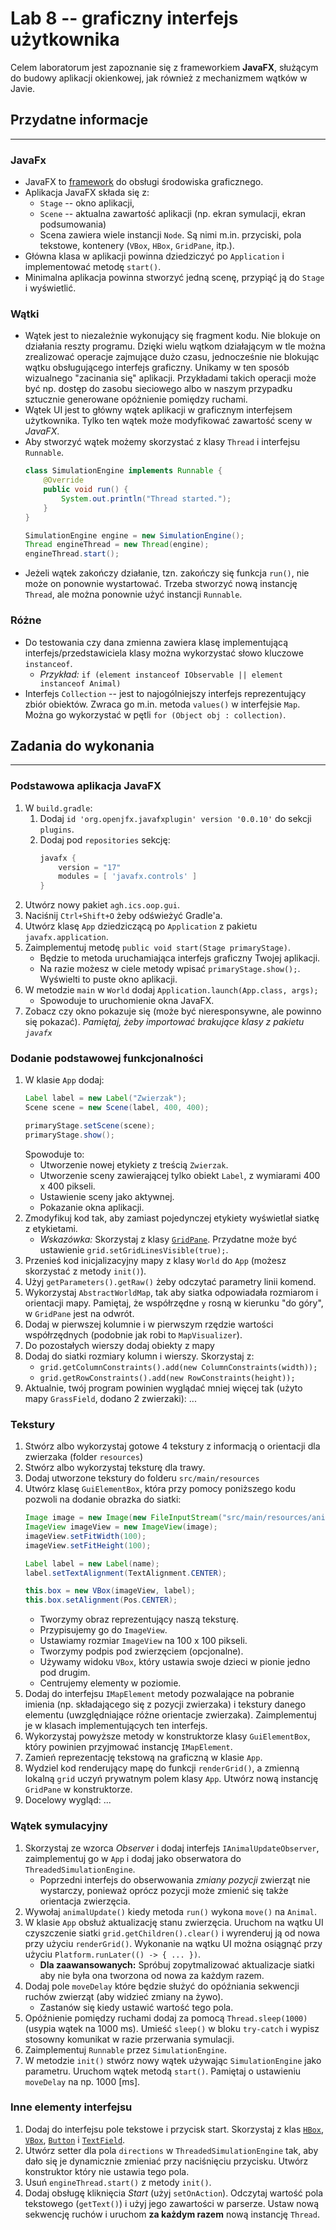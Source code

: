 # Lab 8 -- graficzny interfejs użytkownika
Celem laboratorum jest zapoznanie się z frameworkiem **JavaFX**, służącym do budowy aplikacji okienkowej, jak również z mechanizmem wątków w Javie.
## Przydatne informacje
---
### JavaFx
* JavaFX to [framework](https://pl.wikipedia.org/wiki/Framework) do obsługi środowiska graficznego.
* Aplikacja JavaFX składa się z:
    * `Stage` -- okno aplikacji,
    * `Scene` -- aktualna zawartość aplikacji (np. ekran symulacji, ekran podsumowania)
    * Scena zawiera wiele instancji `Node`. Są nimi m.in. przyciski, pola tekstowe, kontenery (`VBox`, `HBox`, `GridPane`, itp.).
* Główna klasa w aplikacji powinna dziedziczyć po `Application` i implementować metodę `start()`.
* Minimalna aplikacja powinna stworzyć jedną scenę, przypiąć ją do `Stage` i wyświetlić.

### Wątki
* Wątek jest to niezależnie wykonujący się fragment kodu. Nie blokuje on działania reszty programu. Dzięki wielu wątkom działającym w tle można zrealizować operacje zajmujące dużo czasu, jednocześnie nie blokując wątku obsługującego interfejs graficzny. Unikamy w ten sposób wizualnego "zacinania się" aplikacji. Przykładami takich operacji może być np. dostęp do zasobu sieciowego albo w naszym przypadku sztucznie generowane opóżnienie pomiędzy ruchami.
* Wątek UI jest to główny wątek aplikacji w graficznym interfejsem użytkownika. Tylko ten wątek może modyfikować zawartość sceny w *JavaFX*.
* Aby stworzyć wątek możemy skorzystać z klasy `Thread` i interfejsu `Runnable`.
    ```java
    class SimulationEngine implements Runnable {
        @Override
        public void run() {
            System.out.println("Thread started.");
        }
    }
    
    SimulationEngine engine = new SimulationEngine();
    Thread engineThread = new Thread(engine);
    engineThread.start();
    ```
* Jeżeli wątek zakończy działanie, tzn. zakończy się funkcja `run()`, nie może on ponownie wystartować. Trzeba stworzyć nową instancję `Thread`, ale można ponownie użyć instancji `Runnable`.

### Różne
* Do testowania czy dana zmienna zawiera klasę implementującą interfejs/przedstawiciela klasy można wykorzystać słowo kluczowe `instanceof`.
    * *Przykład:* `if (element instanceof IObservable || element instanceof Animal)`
* Interfejs `Collection` -- jest to najogólniejszy interfejs reprezentujący zbiór obiektów. Zwraca go m.in. metoda `values()` w interfejsie `Map`. Można go wykorzystać w pętli `for (Object obj : collection)`.

## Zadania do wykonania
---
### Podstawowa aplikacja JavaFX
1. W `build.gradle`:
    1. Dodaj `id 'org.openjfx.javafxplugin' version '0.0.10'` do sekcji `plugins`.
    2. Dodaj pod `repositories` sekcję:
        ```gradle
        javafx {
            version = "17"
            modules = [ 'javafx.controls' ]
        }
        ```
2. Utwórz nowy pakiet `agh.ics.oop.gui`.
3. Naciśnij `Ctrl+Shift+O` żeby odświeżyć Gradle'a.
4. Utwórz klasę `App` dziedziczącą po `Application` z pakietu `javafx.application`.
5. Zaimplementuj metodę `public void start(Stage primaryStage)`.
    * Będzie to metoda uruchamiająca interfejs graficzny Twojej aplikacji.
    * Na razie możesz w ciele metody wpisać `primaryStage.show();`. Wyświelti to puste okno aplikacji.
6. W metodzie `main` w `World` dodaj `Application.launch(App.class, args);`
    * Spowoduje to uruchomienie okna JavaFX.
7. Zobacz czy okno pokazuje się (może być nieresponsywne, ale powinno się pokazać).
*Pamiętaj, żeby importować brakujące klasy z pakietu `javafx`*

### Dodanie podstawowej funkcjonalności
1. W klasie `App` dodaj:
    ```java
    Label label = new Label("Zwierzak");
    Scene scene = new Scene(label, 400, 400);
    
    primaryStage.setScene(scene);
    primaryStage.show();
    ```
    Spowoduje to:
    * Utworzenie nowej etykiety z treścią `Zwierzak`.
    * Utworzenie sceny zawierającej tylko obiekt `Label`, z wymiarami 400 x 400 pikseli.
    * Ustawienie sceny jako aktywnej.
    * Pokazanie okna aplikacji.
2. Zmodyfikuj kod tak, aby zamiast pojedynczej etykiety wyświetlał siatkę z etykietami.
    * *Wskazówka:* Skorzystaj z klasy [`GridPane`](http://tutorials.jenkov.com/javafx/gridpane.html). Przydatne może być ustawienie `grid.setGridLinesVisible(true);`.
3. Przenieś kod inicjalizacyjny mapy z klasy `World` do `App` (możesz skorzystać z metody `init()`).
4. Użyj `getParameters().getRaw()` żeby odczytać parametry linii komend.
5. Wykorzystaj `AbstractWorldMap`, tak aby siatka odpowiadała rozmiarom i orientacji mapy. Pamiętaj, że współrzędne `y` rosną w kierunku "do góry", w `GridPane` jest na odwrót.
6. Dodaj w pierwszej kolumnie i w pierwszym rzędzie wartości współrzędnych (podobnie jak robi to `MapVisualizer`).
7. Do pozostałych wierszy dodaj obiekty z mapy
8. Dodaj do siatki rozmiary kolumn i wierszy. Skorzystaj z:
    * `grid.getColumnConstraints().add(new ColumnConstraints(width));`
    * `grid.getRowConstraints().add(new RowConstraints(height));`
9. Aktualnie, twój program powinien wyglądać mniej więcej tak (użyto mapy `GrassField`, dodano 2 zwierzaki): ...
   
### Tekstury
1. Stwórz albo wykorzystaj gotowe 4 tekstury z informacją o orientacji dla zwierzaka (folder `resources`)
2. Stwórz albo wykorzystaj teksturę dla trawy.
3. Dodaj utworzone tekstury do folderu `src/main/resources`
4. Utwórz klasę `GuiElementBox`, która przy pomocy poniższego kodu pozwoli na dodanie obrazka do siatki:
    ```java
    Image image = new Image(new FileInputStream("src/main/resources/animal.png"));
    ImageView imageView = new ImageView(image);
    imageView.setFitWidth(100);
    imageView.setFitHeight(100);

    Label label = new Label(name);
    label.setTextAlignment(TextAlignment.CENTER);

    this.box = new VBox(imageView, label);
    this.box.setAlignment(Pos.CENTER);
    ```
    * Tworzymy obraz reprezentujący naszą teksturę.
    * Przypisujemy go do `ImageView`.
    * Ustawiamy rozmiar `ImageView` na 100 x 100 pikseli.
    * Tworzymy podpis pod zwierzęciem (opcjonalne).
    * Używamy widoku `VBox`, który ustawia swoje dzieci w pionie jedno pod drugim.
    * Centrujemy elementy w poziomie.
5. Dodaj do interfejsu `IMapElement` metody pozwalające na pobranie imienia (np. składającego się z pozycji zwierzaka) i tekstury danego elementu (uwzględniające różne orientacje zwierzaka). Zaimplementuj je w klasach implementujących ten interfejs.
6. Wykorzystaj powyższe metody w konstruktorze klasy `GuiElementBox`, który powinien przyjmować instancję `IMapElement`.
7. Zamień reprezentację tekstową na graficzną w klasie `App`.
8. Wydziel kod renderujący mapę do funkcji `renderGrid()`, a zmienną lokalną `grid` uczyń prywatnym polem klasy `App`. Utwórz nową instancję `GridPane` w konstruktorze.
8. Docelowy wygląd: ...

### Wątek symulacyjny
1. Skorzystaj ze wzorca *Observer* i dodaj interfejs `IAnimalUpdateObserver`, zaimplementuj go w `App` i dodaj jako obserwatora do `ThreadedSimulationEngine`.
    * Poprzedni interfejs do obserwowania *zmiany pozycji* zwierząt nie wystarczy, ponieważ oprócz pozycji może zmienić się także orientacja zwierzęcia.
2. Wywołaj `animalUpdate()` kiedy metoda `run()` wykona `move()` na `Animal`.
3. W klasie `App` obsłuż aktualizację stanu zwierzęcia. Uruchom na wątku UI czyszczenie siatki `grid.getChildren().clear()` i wyrenderuj ją od nowa przy użyciu `renderGrid()`. Wykonanie na wątku UI można osiągnąć przy użyciu `Platform.runLater(() -> { ... })`.
    * **Dla zaawansowanych:** Spróbuj zopytmalizować aktualizacje siatki aby nie była ona tworzona od nowa za każdym razem.
4. Dodaj pole `moveDelay` które będzie służyć do opóźniania sekwencji ruchów zwierząt (aby widzieć zmiany na żywo).
    * Zastanów się kiedy ustawić wartość tego pola.
5. Opóźnienie pomiędzy ruchami dodaj za pomocą `Thread.sleep(1000)` (usypia wątek na 1000 ms). Umieść `sleep()` w bloku `try-catch` i wypisz stosowny komunikat w razie przerwania symulacji.
6. Zaimplementuj `Runnable` przez `SimulationEngine`.
7. W metodzie `init()` stwórz nowy wątek używając `SimulationEngine` jako parametru. Uruchom wątek metodą `start()`. Pamiętaj o ustawieniu `moveDelay` na np. 1000 [ms].

### Inne elementy interfejsu
1. Dodaj do interfejsu pole tekstowe i przycisk start. Skorzystaj z klas [`HBox`](http://tutorials.jenkov.com/javafx/hbox.html), [`VBox`](http://tutorials.jenkov.com/javafx/vbox.html), [`Button`](http://tutorials.jenkov.com/javafx/button.html) i [`TextField`](http://tutorials.jenkov.com/javafx/textfield.html).
2. Utwórz setter dla pola `directions` w `ThreadedSimulationEngine` tak, aby dało się je dynamicznie zmieniać przy naciśnięciu przycisku. Utwórz konstruktor który nie ustawia tego pola.
3. Usuń `engineThread.start()` z metody `init()`.
4. Dodaj obsługę kliknięcia *Start* (użyj `setOnAction`). Odczytaj wartość pola tekstowego (`getText()`) i użyj jego zawartości w parserze. Ustaw nową sekwencję ruchów i uruchom **za każdym razem** nową instancję `Thread`.